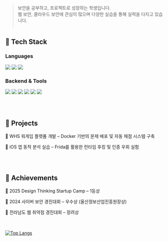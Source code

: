 > 보안을 공부하고, 프로젝트로 성장하는 학생입니다.<br>
> 웹 보안, 클라우드 보안에 관심이 많으며 다양한 실습을 통해 실력을 다지고 있습니다.
<br><br>

## 🔧 Tech Stack

### Languages

<img src="https://img.shields.io/badge/Python-3776AB?style=flat-square&logo=Python&logoColor=white"/> <img src="https://img.shields.io/badge/Java-007396?style=flat-square&logo=Java&logoColor=white"/> <img src="https://img.shields.io/badge/JavaScript-F7DF1E?style=flat-square&logo=javascript&logoColor=black"/>

### Backend & Tools

<img src="https://img.shields.io/badge/Spring-6DB33F?style=flat-square&logo=Spring&logoColor=white"/> <img src="https://img.shields.io/badge/MySQL-4479A1?style=flat-square&logo=MySQL&logoColor=white"/> <img src="https://img.shields.io/badge/Docker-2496ED?style=flat-square&logo=Docker&logoColor=white"/> <img src="https://img.shields.io/badge/Git-F05032?style=flat-square&logo=Git&logoColor=white"/> <img src="https://img.shields.io/badge/Frida-000000?style=flat-square&logoColor=white"/> <img src="https://img.shields.io/badge/Notion-000000?style=flat-square&logo=Notion&logoColor=white"/>

<br><br>

## 📌 Projects

🔐 WHS 워게임 플랫폼 개발 – Docker 기반의 문제 배포 및 자동 채점 시스템 구축

📱 iOS 앱 동적 분석 실습 – Frida를 활용한 런타임 후킹 및 인증 우회 실험

<br><br>

## 🏅 Achievements

🥇 2025 Design Thinking Startup Camp – 1등상

🥈 2024 사이버 보안 경진대회 – 우수상 (울산정보산업진흥원장상)

🥉 전라남도 웹 취약점 경진대회 – 장려상

<br><br>
[![Top Langs](https://github-readme-stats.vercel.app/api/top-langs/?username=coffeepoter)](https://github.com/anuraghazra/github-readme-stats)
